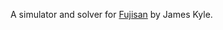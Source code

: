 A simulator and solver for [Fujisan](https://boardgamegeek.com/boardgame/35893/fujisan) by 
James Kyle. 